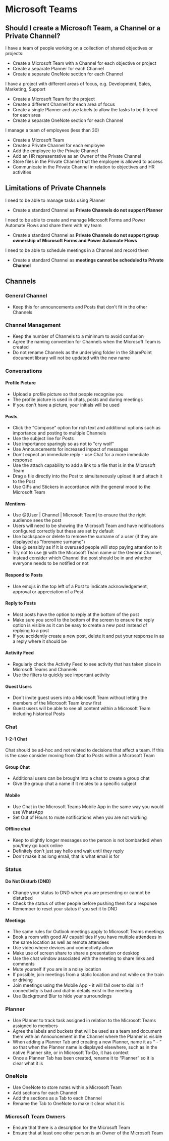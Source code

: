 # Microsoft Teams

## Should I create a Microsoft Team, a Channel or a Private Channel?

I have a team of people working on a collection of shared objectives or projects:
- Create a Microsoft Team with a Channel for each objective or project
- Create a separate Planner for each Channel
- Create a separate OneNote section for each Channel

I have a project with different areas of focus, e.g. Development, Sales, Marketing, Support
- Create a Microsoft Team for the project
- Create a different Channel for each area of focus
- Create a single Planner and use labels to allow the tasks to be filtered for each area
- Create a separate OneNote section for each Channel

I manage a team of employees (less than 30)
- Create a Microsoft Team
- Create a Private Channel for each employee
- Add the employee to the Private Channel
- Add an HR representative as an Owner of the Private Channel
- Store files in the Private Channel that the employee is allowed to access
- Communicate in the Private Channel in relation to objectives and HR activities

## Limitations of Private Channels

I need to be able to manage tasks using Planner
- Create a standard Channel as **Private Channels do not support Planner**

I need to be able to create and manage Microsoft Forms and Power Automate Flows and share them with my team
- Create a standard Channel as **Private Channels do not support group ownership of Microsoft Forms and Power Automate Flows**

I need to be able to schedule meetings in a Channel and record them
- Create a standard Channel as **meetings cannot be scheduled to Private Channel**


## Channels

###	General Channel

- Keep this for announcements and Posts that don't fit in the other Channels

### Channel Management

- Keep the number of Channels to a minimum to avoid confusion
- Agree the naming convention for Channels when the Microsoft Team is created
- Do not rename Channels as the underlying folder in the SharePoint document library will not be updated with the new name

### Conversations

#### Profile Picture

- Upload a profile picture so that people recognise you
- The profile picture is used in chats, posts and during meetings
- If you don't have a picture, your initials will be used

#### Posts

- Click the "Compose" option for rich text and additional options such as importance and posting to multiple Channels
- Use the subject line for Posts
- Use importance sparingly so as not to "cry wolf"
- Use Announcements for increased impact of messages
- Don't expect an immediate reply - use Chat for a more immediate response
- Use the attach capability to add a link to a file that is in the Microsoft Team
- Drag a file directly into the Post to simultaneously upload it and attach it to the Post
- Use GIFs and Stickers in accordance with the general mood to the Microsoft Team

#### Mentions

- Use @[User | Channel | Microsoft Team] to ensure that the right audience sees the post
- Users will need to be showing the Microsoft Team and have notifications configured correctly but these are set by default
- Use backspace or delete to remove the surname of a user (if they are displayed as "forename surname")
- Use @ sensibly as if it is overused people will stop paying attention to it
- Try not to use @ with the Microsoft Team name or the General Channel, instead consider which Channel the post should be in and whether everyone needs to be notified or not

#### Respond to Posts

- Use emojis in the top left of a Post to indicate acknowledgement, approval or appreciation of a Post

#### Reply to Posts

- Most posts have the option to reply at the bottom of the post
- Make sure you scroll to the bottom of the screen to ensure the reply option is visible as it can be easy to create a new post instead of replying to a post
- If you accidently create a new post, delete it and put your response in as a reply where it should be

#### Activity Feed

- Regularly check the Activity Feed to see activity that has taken place in Microsoft Teams and Channels 
- Use the filters to quickly see important activity

#### Guest Users

- Don't invite guest users into a Microsoft Team without letting the members of the Microsoft Team know first
- Guest users will be able to see all content within a Microsoft Team including historical Posts

### Chat

#### 1-2-1 Chat

Chat should be ad-hoc and not related to decisions that affect a team.  If this is the case consider moving from Chat to Posts within a Microsoft Team

#### Group Chat

- Additional users can be brought into a chat to create a group chat
- Give the group chat a name if it relates to a specific subject

#### Mobile

- Use Chat in the Microsoft Teams Mobile App in the same way you would use WhatsApp
- Set Out of Hours to mute notifications when you are not working

#### Offline chat

- Keep to slightly longer messages so the person is not bombarded when you/they go back online
- Definitely don't just say hello and wait until they reply
- Don't make it as long email, that is what email is for

###	Status

#### Do Not Disturb (DND)

- Change your status to DND when you are presenting or cannot be disturbed
- Check the status of other people before pushing them for a response
- Remember to reset your status if you set it to DND

#### Meetings

- The same rules for Outlook meetings apply to Microsoft Teams meetings
- Book a room with good AV capabilities if you have multiple attendees in the same location as well as remote attendees
- Use video where devices and connectivity allow
- Make use of screen share to share a presentation or desktop
- Use the chat window associated with the meeting to share links and comments
- Mute yourself if you are in a noisy location
- If possible, join meetings from a static location and not while on the train or driving
- Join meetings using the Mobile App - it will fail over to dial in if connectivity is bad and dial-in details exist in the meeting
- Use Background Blur to hide your surroundings

### Planner

- Use Planner to track task assigned in relation to the Microsoft Teams assigned to members 
- Agree the labels and buckets that will be used as a team and document them with an Announcement in the Channel where the Planner is visible
- When adding a Planner Tab and creating a new Planner, name it as “<Microsoft Team Name> - <Channel Name>” so that when the Planner name is displayed elsewhere, such as in the native Planner site, or in Microsoft To-Do, it has context
- Once a Planner Tab has been created, rename it to “Planner” so it is clear what it is

### OneNote

- Use OneNote to store notes within a Microsoft Team
- Add sections for each Channel
- Add the sections as a Tab to each Channel
- Rename the Tab to OneNote to make it clear what it is

### Microsoft Team Owners

- Ensure that there is a description for the Microsoft Team
- Ensure that at least one other person is an Owner of the Microsoft Team
